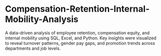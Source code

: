 # Compensation-Retention-Internal-Mobility-Analysis
A data-driven analysis of employee retention, compensation equity, and internal mobility using SQL, Excel, and Python. Key insights were visualized to reveal turnover patterns, gender pay gaps, and promotion trends across departments and job levels.
